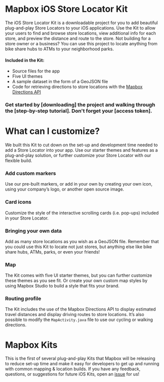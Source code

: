 # Mapbox iOS Store Locator Kit

The iOS Store Locator Kit is a downloadable project for you to add beautiful plug-and-play Store Locators to your iOS applications. Use the Kit to allow your users to find and browse store locations, view additional info for each store, and preview the distance and route to the store. Not building for a store owner or a business? You can use this project to locate anything from bike share hubs to ATMs to your neighborhood parks.

#### Included in the Kit:
+ Source files for the app
+ Five UI themes
+ A sample dataset in the form of a GeoJSON file
+ Code for retrieving directions to store locations with the [Mapbox Directions API](https://www.mapbox.com/help/define-directions-api/)


### Get started by [downloading] the project and walking through the [step-by-step tutorial]. Don't forget your [access token]. 


# What can I customize?

We built this Kit to cut down on the set-up and development time needed to add a Store Locator into your app. Use our starter themes and features as a plug-and-play solution, or further customize your Store Locator with our flexible build. 

### Add custom markers

Use our pre-built markers, or add in your own by creating your own icon, using your company’s logo, or another open source image. 

### Card icons

Customize the style of the interactive scrolling cards (i.e. pop-ups) included in your Store Locator. 

### Bringing your own data

Add as many store locations as you wish as a GeoJSON file. Remember that you could use this Kit to locate not just stores, but anything else like bike share hubs, ATMs, parks, or even your friends!

### Map

The Kit comes with five UI starter themes, but you can further customize these themes as you see fit. Or create your own custom map styles by using Mapbox Studio to build a style that fits your brand. 

### Routing profile 

The Kit includes the use of the Mapbox Directions API to display estimated travel distances and display driving routes to store locations. It’s also possible to modify the `MapActivity.java` file to use our cycling or walking directions. 

# Mapbox Kits

This is the first of several plug-and-play Kits that Mapbox will be releasing to reduce set-up time and make it easy for developers to get up and running with common mapping & location builds. If you have any feedback, questions, or suggestions for future iOS Kits, open an [issue](https://github.com/mapbox/store-locator-ios/issues) for us!
